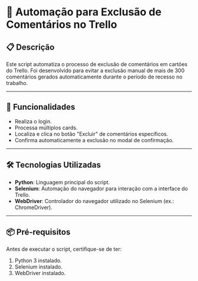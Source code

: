 # 🧹 Automação para Exclusão de Comentários no Trello

## 📋 Descrição
Este script automatiza o processo de exclusão de comentários em cartões do Trello. Foi desenvolvido para evitar a exclusão manual de mais de 300 comentários gerados automaticamente durante o período de recesso no trabalho.  

---

## 🚀 Funcionalidades
- Realiza o login.
- Processa múltiplos cards.
- Localiza e clica no botão "Excluir" de comentários específicos.
- Confirma automaticamente a exclusão no modal de confirmação.

---

## 🛠️ Tecnologias Utilizadas
- **Python**: Linguagem principal do script.
- **Selenium**: Automação do navegador para interação com a interface do Trello.
- **WebDriver**: Controlador do navegador utilizado no Selenium (ex.: ChromeDriver).

---

## 📦 Pré-requisitos
Antes de executar o script, certifique-se de ter:
1. Python 3 instalado.
2. Selenium instalado.
3. WebDriver instalado.
